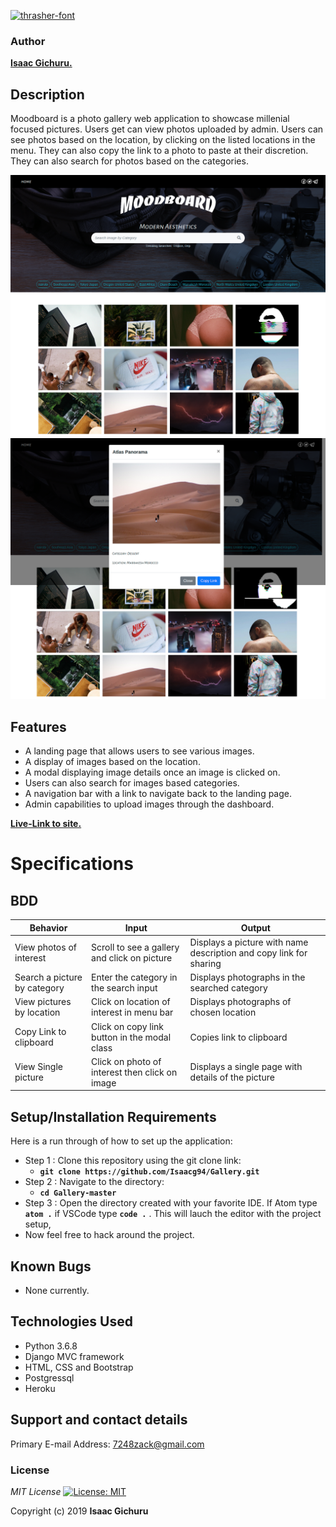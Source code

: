 

<a href="https://fontmeme.com/thrasher-font/"><img src="https://fontmeme.com/permalink/191111/ea4eab99fac8cd9d6d4f3ce811d3da96.png" alt="thrasher-font" border="0"></a>




### Author
 **[Isaac Gichuru.](https://github.com/Isaacg94)**

## Description

Moodboard is a photo gallery web application to showcase millenial focused pictures. Users get can view photos uploaded by admin. Users can see photos based on the location, by clicking on the listed locations in the menu. They can also copy the link to a photo to paste at their discretion. They can also search for photos based on the categories.

![alt text](static/images/screenshot1.png)
![alt text](static/images/screenshot2.png)

## Features
* A landing page that allows users to see various images.
* A display of images based on the location.
* A modal displaying image details once an image is clicked on.
* Users can also search for images based categories.
* A navigation bar with a link to navigate back to the landing page.
* Admin capabilities to upload images through the dashboard.

**[Live-Link to site.](https://world-news-highlights.herokuapp.com/)**



# Specifications


## BDD
| Behavior            | Input                         | Output                        |
| ------------------- | ----------------------------- | ----------------------------- |
| View photos of interest | Scroll to see a gallery and click on picture | Displays a picture with name description and copy link for sharing |
| Search a picture by category | Enter the category in the search input| Displays photographs in the searched category |
| View pictures by location | Click on location of interest in menu bar | Displays photographs of chosen location |
| Copy Link to clipboard | Click on copy link button in the modal class | Copies link to clipboard |
| View Single picture | Click on photo of interest then click on image | Displays a single page with details of the picture |


## Setup/Installation Requirements
Here is a run through of how to set up the application:
* Step 1 : Clone this repository using the git clone link:
  * **`git clone https://github.com/Isaacg94/Gallery.git`**
* Step 2 : Navigate to the directory:
  * **`cd Gallery-master`**
* Step 3 : Open the directory created with your favorite IDE. If Atom type **`atom .`** if VSCode type **`code .`** . This will lauch the editor with the project setup,
* Now feel free to hack around the project.

## Known Bugs
* None currently.


## Technologies Used

- Python 3.6.8
- Django MVC framework
- HTML, CSS and Bootstrap
- Postgressql
- Heroku

## Support and contact details

Primary E-mail Address: 7248zack@gmail.com

### License
*MIT License* [![License: MIT](https://img.shields.io/badge/License-MIT-yellow.svg)](license/MIT)

Copyright (c) 2019 **Isaac Gichuru**